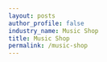 ```yaml
---
layout: posts 
author_profile: false 
industry_name: Music Shop
title: Music Shop
permalink: /music-shop
---
```

